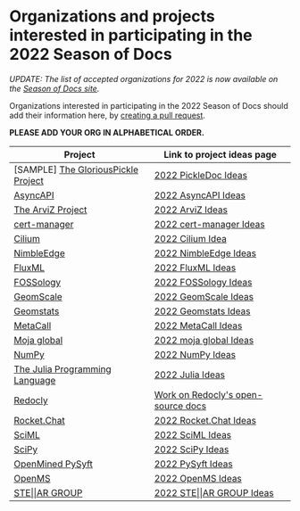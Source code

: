 # Organizations and projects interested in participating in the 2022 Season of Docs

_UPDATE: The list of accepted organizations for 2022 is now available on the [Season of Docs site](https://developers.google.com/season-of-docs/docs/participants)._

Organizations interested in participating in the 2022 Season of Docs should add their information here, by [creating a pull request](https://docs.github.com/en/github/collaborating-with-issues-and-pull-requests/creating-a-pull-request). 

**PLEASE ADD YOUR ORG IN ALPHABETICAL ORDER.**

Project | Link to project ideas page
------- | ---------------------------
[SAMPLE] [The GloriousPickle Project](https://example.com) | [2022 PickleDoc Ideas](https://example.com)
[AsyncAPI](https://asyncapi.com/) | [2022 AsyncAPI Ideas](https://github.com/asyncapi/community/discussions/303)
[The ArviZ Project](https://github.com/arviz-devs) | [2022 ArviZ Ideas](https://arviz-gsod.readthedocs.io/en/latest/2022/project_idea.html)
[cert-manager](https://cert-manager.io/) | [2022 cert-manager Ideas](https://cert-manager.io/docs/contributing/google-season-of-docs/2022/)
[Cilium](https://cilium.io/) | [2022 Cilium Idea](https://docs.cilium.io/en/latest/contributing/development/season_of_docs/)
[NimbleEdge](https://www.nimbleedge.ai/) | [2022 NimbleEdge Ideas](https://github.com/NimbleEdge/gsod)
[FluxML](https://fluxml.ai) | [2022 FluxML Ideas](https://fluxml.ai/gsod.html)
[FOSSology](https://github.com/fossology/fossology) | [2022 FOSSology Ideas](https://github.com/fossology/user-docs/wiki/Google-Season-of-Docs-2022)
[GeomScale](https://geomscale.github.io) | [2022 GeomScale Ideas](https://geomscale.github.io/GSoD-application/)
[Geomstats](https://geomstats.github.io/) | [2022 Geomstats Ideas](https://github.com/geomstats/geomstats/blob/master/docs/gsod.rst)
[MetaCall](http://github.com/metacall) | [2022 MetaCall Ideas](https://github.com/metacall/gsod-2022) |
[Moja global](https://moja.global) | [2022 moja global Ideas](https://github.com/moja-global/mentorship/blob/main/google-season-of-docs/GSOD-2022-Project.md)
[NumPy](https://numpy.org) | [2022 NumPy Ideas](https://github.com/numpy/numpy/wiki/Google-Season-of-Docs-2022---NumPy-Project)
[The Julia Programming Language](https://julialang.org) | [2022 Julia Ideas](https://julialang.org/jsoc/gsod/projects/)
[Redocly](https://redoc.ly/) | [Work on Redocly's open-source docs](https://redoc.ly/gsod-2022/)
[Rocket.Chat](https://rocket.chat) | [2022 Rocket.Chat Ideas](https://docs.rocket.chat/contributors/google-season-of-docs/google-season-of-docs-2022)
[SciML](https://sciml.ai) | [2022 SciML Ideas](https://sciml.ai/gsod/)
[SciPy](https://scipy.org) | [2022 SciPy Ideas](https://github.com/scipy/scipy/wiki/Google-Season-of-Docs-2022---SciPy-Project)
[OpenMined PySyft](https://github.com/OpenMined/PySyft) | [2022 PySyft Ideas](https://github.com/OpenMined/PySyft/blob/dev/docs/GSOD22.md)
[OpenMS](https://www.openms.de) | [2022 OpenMS Ideas](https://github.com/OpenMS/OpenMS/wiki/Google-Season-of-Docs-2022-Proposal-Restructuring-OpenMS-Developer-Documentation-(OpenMS-ReDevDoc))
[STE\|\|AR GROUP](https://github.com/STEllAR-GROUP/hpx/)  | [2022 STE\|\|AR GROUP Ideas](https://github.com/STEllAR-GROUP/hpx/wiki/GSoD-2022-Project-Ideas)
